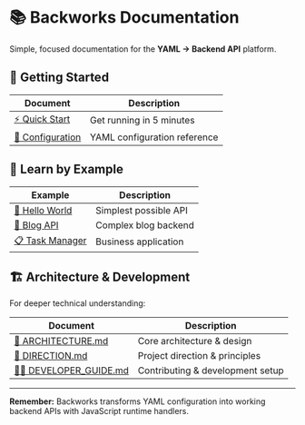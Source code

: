 # 📚 Backworks Documentation

Simple, focused documentation for the **YAML → Backend API** platform.

## 🚀 Getting Started

| Document | Description |
|----------|-------------|
| [⚡ Quick Start](quick-start.md) | Get running in 5 minutes |
| [📝 Configuration](configuration.md) | YAML configuration reference |

## 📖 Learn by Example

| Example | Description |
|---------|-------------|
| [🌟 Hello World](../examples/hello-world/) | Simplest possible API |
| [📝 Blog API](../examples/blog-api/) | Complex blog backend |
| [📋 Task Manager](../examples/task-manager/) | Business application |

## 🏗️ Architecture & Development

For deeper technical understanding:

| Document | Description |
|----------|-------------|
| [📐 ARCHITECTURE.md](../ARCHITECTURE.md) | Core architecture & design |
| [🎯 DIRECTION.md](../DIRECTION.md) | Project direction & principles |
| [👨‍💻 DEVELOPER_GUIDE.md](../DEVELOPER_GUIDE.md) | Contributing & development setup |

---

**Remember:** Backworks transforms YAML configuration into working backend APIs with JavaScript runtime handlers.
